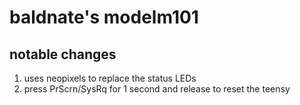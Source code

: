 # baldnate's modelm101

## notable changes

1. uses neopixels to replace the status LEDs
2. press PrScrn/SysRq for 1 second and release to reset the teensy

